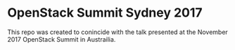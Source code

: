 # OpenStack Summit Sydney 2017

This repo was created to conincide with the talk presented at the November 2017 OpenStack Summit in Austrailia. 
